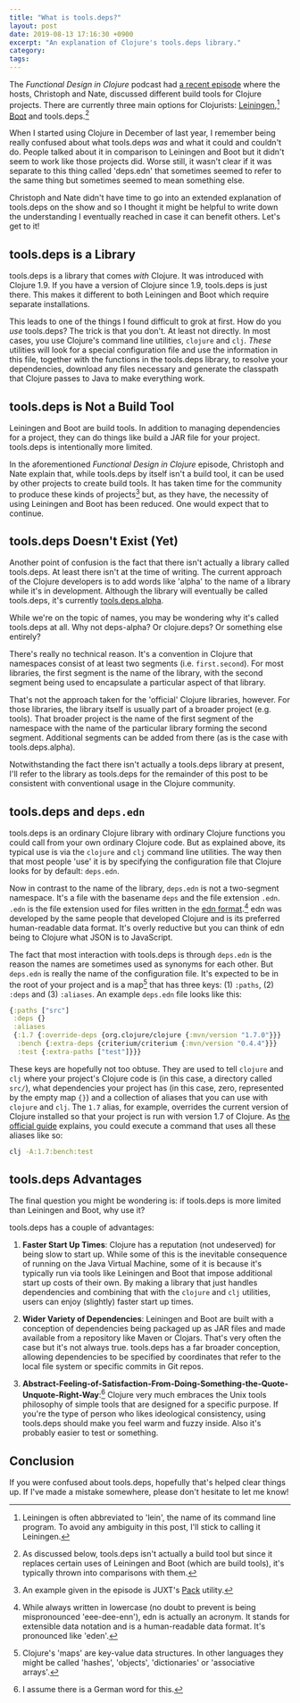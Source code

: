 ```yaml
---
title: "What is tools.deps?"
layout: post
date: 2019-08-13 17:16:30 +0900
excerpt: "An explanation of Clojure's tools.deps library."
category: 
tags: 
---
```


The _Functional Design in Clojure_ podcast had [a recent episode][fdc] where the hosts, Christoph and Nate, discussed different build tools for Clojure projects. There are currently three main options for Clojurists: [Leiningen][lein],[^1] [Boot][boot] and tools.deps.[^2]

[fdc]: https://clojuredesign.club/episode/040-should-i-use-lein-boot-or-tools-deps/ "The page for Episode 40 of the 'Functional Design in Clojure' podcast"

[lein]: https://leiningen.org/ "The homepage of the Leiningen project"

[boot]: https://boot-clj.com/ "The homepage of the Boot project"

When I started using Clojure in December of last year, I remember being really confused about what tools.deps _was_ and what it could and couldn't do. People talked about it in comparison to Leiningen and Boot but it didn't seem to work like those projects did. Worse still, it wasn't clear if it was separate to this thing called 'deps.edn' that sometimes seemed to refer to the same thing but sometimes seemed to mean something else.

Christoph and Nate didn't have time to go into an extended explanation of tools.deps on the show and so I thought it might be helpful to write down the understanding I eventually reached in case it can benefit others. Let's get to it!

## tools.deps is a Library

tools.deps is a library that comes _with_ Clojure. It was introduced with Clojure 1.9. If you have a version of Clojure since 1.9, tools.deps is just there. This makes it different to both Leiningen and Boot which require separate installations.

This leads to one of the things I found difficult to grok at first. How do you _use_ tools.deps? The trick is that you don't. At least not directly. In most cases, you use Clojure's command line utilities, `clojure` and `clj`. _These_ utilities will look for a special configuration file and use the information in this file, together with the functions in the tools.deps library, to resolve your dependencies, download any files necessary and generate the classpath that Clojure passes to Java to make everything work.

## tools.deps is Not a Build Tool

Leiningen and Boot are build tools. In addition to managing dependencies for a project, they can do things like build a JAR file for your project. tools.deps is intentionally more limited.

In the aforementioned _Functional Design in Clojure_ episode, Christoph and Nate explain that, while tools.deps by itself isn't a build tool, it can be used by other projects to create build tools. It has taken time for the community to produce these kinds of projects[^3] but, as they have, the necessity of using Leiningen and Boot has been reduced. One would expect that to continue.

## tools.deps Doesn't Exist (Yet)

Another point of confusion is the fact that there isn't actually a library called tools.deps. At least there isn't at the time of writing. The current approach of the Clojure developers is to add words like 'alpha' to the name of a library while it's in development. Although the library will eventually be called tools.deps, it's currently [tools.deps.alpha][tda].

[tda]: https://github.com/clojure/tools.deps.alpha "The GitHub repository for tools.deps.alpha"

While we're on the topic of names, you may be wondering why it's called tools.deps at all. Why not deps-alpha? Or clojure.deps? Or something else entirely?

There's really no technical reason. It's a convention in Clojure that namespaces consist of at least two segments (i.e. `first.second`). For most libraries, the first segment is the name of the library, with the second segment being used to encapsulate a particular aspect of that library.

That's not the approach taken for the 'official' Clojure libraries, however. For those libraries, the library itself is usually part of a broader project (e.g. tools). That broader project is the name of the first segment of the namespace with the name of the particular library forming the second segment. Additional segments can be added from there (as is the case with tools.deps.alpha).

Notwithstanding the fact there isn't actually a tools.deps library at present, I'll refer to the library as tools.deps for the remainder of this post to be consistent with conventional usage in the Clojure community.

## tools.deps and `deps.edn`

tools.deps is an ordinary Clojure library with ordinary Clojure functions you could call from your own ordinary Clojure code. But as explained above, its typical use is via the `clojure` and `clj` command line utilities. The way then that most people 'use' it is by specifying the configuration file that Clojure looks for by default: `deps.edn`.

Now in contrast to the name of the library, `deps.edn` is not a two-segment namespace. It's a file with the basename `deps` and the file extension `.edn`. `.edn` is the file extension used for files written in the [edn format][edn].[^4] edn was developed by the same people that developed Clojure and is its preferred human-readable data format. It's overly reductive but you can think of edn being to Clojure what JSON is to JavaScript.

[edn]: http://edn-format.org/ "The homepage for edn"

The fact that most interaction with tools.deps is through `deps.edn` is the reason the names are sometimes used as synonyms for each other. But `deps.edn` is really the name of the configuration file. It's expected to be in the root of your project and is a map[^5] that has three keys: (1) `:paths`, (2) `:deps` and (3) `:aliases`. An example `deps.edn` file looks like this:

```clojure
{:paths ["src"]
 :deps {}
 :aliases
 {:1.7 {:override-deps {org.clojure/clojure {:mvn/version "1.7.0"}}}
  :bench {:extra-deps {criterium/criterium {:mvn/version "0.4.4"}}}
  :test {:extra-paths ["test"]}}}
```

These keys are hopefully not too obtuse. They are used to tell `clojure` and `clj` where your project's Clojure code is (in this case, a directory called `src/`), what dependencies your project has (in this case, zero, represented by the empty map `{}`) and a collection of aliases that you can use with `clojure` and `clj`. The `1.7` alias, for example, overrides the current version of Clojure installed so that your project is run with version 1.7 of Clojure. As [the official guide][guide] explains, you could execute a command that uses all these aliases like so:

[guide]: https://clojure.org/reference/deps_and_cli "The page 'Deps and CLI' on the official Clojure website"

```sh
clj -A:1.7:bench:test
``` 

## tools.deps Advantages

The final question you might be wondering is: if tools.deps is more limited than Leiningen and Boot, why use it?

tools.deps has a couple of advantages:

1. **Faster Start Up Times**: Clojure has a reputation (not undeserved) for being slow to start up. While some of this is the inevitable consequence of running on the Java Virtual Machine, some of it is because it's typically run via tools like Leiningen and Boot that impose additional start up costs of their own. By making a library that just handles dependencies and combining that with the `clojure` and `clj` utilities, users can enjoy (slightly) faster start up times.

2. **Wider Variety of Dependencies**: Leiningen and Boot are built with a conception of dependencies being packaged up as JAR files and made available from a repository like Maven or Clojars. That's very often the case but it's not always true. tools.deps has a far broader conception, allowing dependencies to be specified by coordinates that refer to the local file system or specific commits in Git repos.

3. **Abstract-Feeling-of-Satisfaction-From-Doing-Something-the-Quote-Unquote-Right-Way**:[^6] Clojure very much embraces the Unix tools philosophy of simple tools that are designed for a specific purpose. If you're the type of person who likes ideological consistency, using tools.deps should make you feel warm and fuzzy inside. Also it's probably easier to test or something.

## Conclusion

If you were confused about tools.deps, hopefully that's helped clear things up. If I've made a mistake somewhere, please don't hesitate to let me know!

[^1]: Leiningen is often abbreviated to 'lein', the name of its command line program. To avoid any ambiguity in this post, I'll stick to calling it Leiningen.

[^2]: As discussed below, tools.deps isn't actually a build tool but since it replaces certain uses of Leiningen and Boot (which are build tools), it's typically thrown into comparisons with them.

[^3]: An example given in the episode is JUXT's [Pack][pack] utility.

[pack]: https://github.com/juxt/pack.alpha "The GitHub repository for JUXT's Pack"

[^4]: While always written in lowercase (no doubt to prevent is being mispronounced 'eee-dee-enn'), edn is actually an acronym. It stands for extensible data notation and is a human-readable data format. It's pronounced like 'eden'.

[^5]: Clojure's 'maps' are key-value data structures. In other languages they might be called 'hashes', 'objects', 'dictionaries' or 'associative arrays'.

[^6]: I assume there is a German word for this.